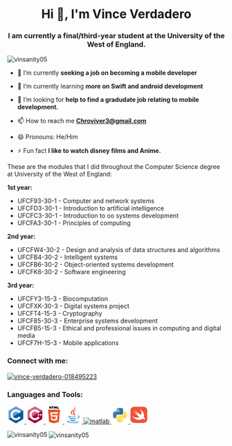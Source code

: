 <h1 align="center">Hi 👋, I'm Vince Verdadero</h1>
<h3 align="center">I am currently a final/third-year student at the University of the West of England.</h3>

<p align="left"> <img src="https://komarev.com/ghpvc/?username=vinsanity05&label=Profile%20views&color=0e75b6&style=flat" alt="vinsanity05" /> </p>

- 🔭 I’m currently **seeking a job on becoming a mobile developer**

- 🌱 I’m currently learning **more on Swift and android development**

- 🤝 I’m looking for **help to find a gradudate job relating to mobile development.**

- 📫 How to reach me **Chroviver3@gmail.com**

- 😄 Pronouns: He/Him

- ⚡ Fun fact **I like to watch disney films and Anime.**

These are the modules that I did throughout the Computer Science degree at University of the West of England:

**1st year:**

 - UFCF93-30-1 - Computer and network systems
 - UFCFD3-30-1 - Introduction to artificial intelligence
  - UFCFC3-30-1 - Introduction to oo systems development
   - UFCFA3-30-1 - Principles of computing

**2nd year:**

 - UFCFW4-30-2 - Design and analysis of data structures and algorithms
 - UFCFB4-30-2 - Intelligent systems
  - UFCFB6-30-2 - Object-oriented systems development
   - UFCFK6-30-2 - Software engineering

**3rd year:**

 - UFCFY3-15-3 - Biocomputation
 - UFCFXK-30-3 - Digital systems project
 - UFCFT4-15-3 - Cryptography
  - UFCF85-30-3 - Enterprise systems development
  - UFCFB5-15-3 - Ethical and professional issues in computing and digital media
  - UFCF7H-15-3 - Mobile applications

<h3 align="left">Connect with me:</h3>
<p align="left">
<a href="https://linkedin.com/in/vince-verdadero-018495223" target="blank"><img align="center" src="https://raw.githubusercontent.com/rahuldkjain/github-profile-readme-generator/master/src/images/icons/Social/linked-in-alt.svg" alt="vince-verdadero-018495223" height="30" width="40" /></a>
</p>

<h3 align="left">Languages and Tools:</h3>
<p align="left"> <a href="https://www.cprogramming.com/" target="_blank" rel="noreferrer"> <img src="https://raw.githubusercontent.com/devicons/devicon/master/icons/c/c-original.svg" alt="c" width="40" height="40"/> </a> <a href="https://www.w3schools.com/cpp/" target="_blank" rel="noreferrer"> <img src="https://raw.githubusercontent.com/devicons/devicon/master/icons/cplusplus/cplusplus-original.svg" alt="cplusplus" width="40" height="40"/> </a> <a href="https://www.w3.org/html/" target="_blank" rel="noreferrer"> <img src="https://raw.githubusercontent.com/devicons/devicon/master/icons/html5/html5-original-wordmark.svg" alt="html5" width="40" height="40"/> </a> <a href="https://www.java.com" target="_blank" rel="noreferrer"> <img src="https://raw.githubusercontent.com/devicons/devicon/master/icons/java/java-original.svg" alt="java" width="40" height="40"/> </a> <a href="https://www.mathworks.com/" target="_blank" rel="noreferrer"> <img src="https://upload.wikimedia.org/wikipedia/commons/2/21/Matlab_Logo.png" alt="matlab" width="40" height="40"/> </a> <a href="https://www.python.org" target="_blank" rel="noreferrer"> <img src="https://raw.githubusercontent.com/devicons/devicon/master/icons/python/python-original.svg" alt="python" width="40" height="40"/> </a> <a href="https://developer.apple.com/swift/" target="_blank" rel="noreferrer"> <img src="https://raw.githubusercontent.com/devicons/devicon/master/icons/swift/swift-original.svg" alt="swift" width="40" height="40"/> </a> </p>

<p><img align="left" src="https://github-readme-stats.vercel.app/api/top-langs?username=vinsanity05&show_icons=true&locale=en&layout=compact" alt="vinsanity05" /></p>

<p>&nbsp;<img align="center" src="https://github-readme-stats.vercel.app/api?username=vinsanity05&show_icons=true&locale=en" alt="vinsanity05" /></p>
